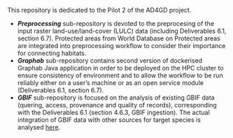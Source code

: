 This repository is dedicated to the Pilot 2 of the AD4GD project. <br />
- ***Preprocessing*** sub-repository is devoted to the preprocesing of the input raster land-use/land-cover (LULC) data (including Deliverables 6.1, section 6.7). Protected areas from World Database on Protected areas are integrated into preprocessing workflow to consider their importance for connecting habitats. <br />
- ***Graphab*** sub-repository contains second version of dockerised Graphab Java application in order to be deployed on the HPC cluster to ensure consistency of environment and to allow the workflow to be run reliably either on a user’s machine or as an open service module (Deliverables 6.1, section 6.7). <br />
- ***GBIF*** sub-repository is focused on the analysis of existing GBIF data (quering, access, provenance and quality of records), corresponding with the Deliverables 6.1 (section 4.6.3, GBIF ingestion). The actual integration of GBIF data with other sources for target species is analysed [here](https://github.com/AD4GD/pilot-2-gbif-iucn). <br />

